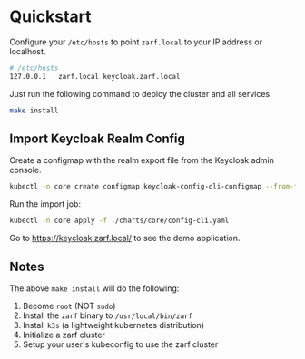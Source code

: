 # Quickstart

Configure your `/etc/hosts` to point `zarf.local` to your IP address or localhost.

```bash
# /etc/hosts
127.0.0.1   zarf.local keycloak.zarf.local
```

Just run the following command to deploy the cluster and all services.

```bash
make install
```

## Import Keycloak Realm Config

Create a configmap with the realm export file from the Keycloak admin console.

```bash
kubectl -n core create configmap keycloak-config-cli-configmap --from-file=./charts/core/import-example/realm-export.json
```

Run the import job:

```bash
kubectl -n core apply -f ./charts/core/config-cli.yaml
```

Go to https://keycloak.zarf.local/ to see the demo application.

## Notes

The above `make install` will do the following:

1. Become `root` (NOT `sudo`)
2. Install the `zarf` binary to `/usr/local/bin/zarf`
3. Install `k3s` (a lightweight kubernetes distribution)
4. Initialize a zarf cluster
5. Setup your user's kubeconfig to use the zarf cluster
